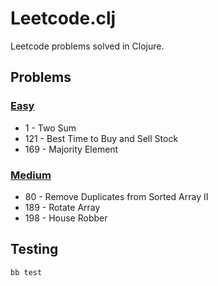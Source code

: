 # Leetcode.clj

Leetcode problems solved in Clojure.

## Problems
### [Easy](./src/problems/easy.clj)
- 1 - Two Sum
- 121 - Best Time to Buy and Sell Stock
- 169 - Majority Element
### [Medium](./src/problems/medium.clj)
- 80 - Remove Duplicates from Sorted Array II
- 189 - Rotate Array
- 198 - House Robber

## Testing
```
bb test
```

